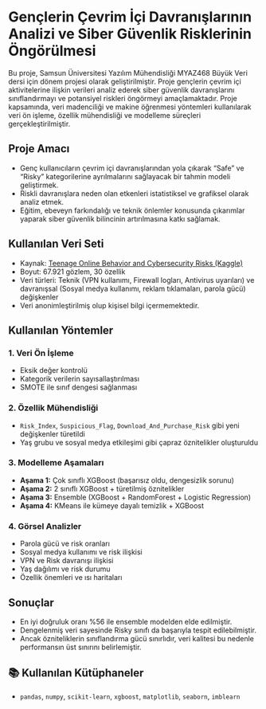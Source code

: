 # Gençlerin Çevrim İçi Davranışlarının Analizi ve Siber Güvenlik Risklerinin Öngörülmesi

Bu proje, Samsun Üniversitesi Yazılım Mühendisliği MYAZ468 Büyük Veri dersi için dönem projesi olarak geliştirilmiştir. Proje gençlerin çevrim içi aktivitelerine ilişkin verileri analiz ederek siber güvenlik davranışlarını sınıflandırmayı ve potansiyel riskleri öngörmeyi amaçlamaktadır. Proje kapsamında, veri madenciliği ve makine öğrenmesi yöntemleri kullanılarak veri ön işleme, özellik mühendisliği ve modelleme süreçleri gerçekleştirilmiştir.

## Proje Amacı

- Genç kullanıcıların çevrim içi davranışlarından yola çıkarak “Safe” ve “Risky” kategorilerine ayrılmalarını sağlayacak bir tahmin modeli geliştirmek.
- Riskli davranışlara neden olan etkenleri istatistiksel ve grafiksel olarak analiz etmek.
- Eğitim, ebeveyn farkındalığı ve teknik önlemler konusunda çıkarımlar yaparak siber güvenlik bilincinin artırılmasına katkı sağlamak.

## Kullanılan Veri Seti

- Kaynak: [Teenage Online Behavior and Cybersecurity Risks (Kaggle)](https://www.kaggle.com/datasets/datasetengineer/teenage-online-behavior-and-cybersecurity-risks/data)
- Boyut: 67.921 gözlem, 30 özellik
- Veri türleri: Teknik (VPN kullanımı, Firewall logları, Antivirus uyarıları) ve davranışsal (Sosyal medya kullanımı, reklam tıklamaları, parola gücü) değişkenler
- Veri anonimleştirilmiş olup kişisel bilgi içermemektedir.

## Kullanılan Yöntemler

### 1. Veri Ön İşleme
- Eksik değer kontrolü
- Kategorik verilerin sayısallaştırılması
- SMOTE ile sınıf dengesi sağlanması

### 2. Özellik Mühendisliği
- `Risk_Index`, `Suspicious_Flag`, `Download_And_Purchase_Risk` gibi yeni değişkenler türetildi
- Yaş grubu ve sosyal medya etkileşimi gibi çapraz öznitelikler oluşturuldu

### 3. Modelleme Aşamaları
- **Aşama 1:** Çok sınıflı XGBoost (başarısız oldu, dengesizlik sorunu)
- **Aşama 2:** 2 sınıflı XGBoost + türetilmiş öznitelikler
- **Aşama 3:** Ensemble (XGBoost + RandomForest + Logistic Regression)
- **Aşama 4:** KMeans ile kümeye dayalı temizlik + XGBoost

### 4. Görsel Analizler
- Parola gücü ve risk oranları
- Sosyal medya kullanımı ve risk ilişkisi
- VPN ve Risk davranışı ilişkisi
- Yaş dağılımı ve risk durumu
- Özellik önemleri ve ısı haritaları

## Sonuçlar

- En iyi doğruluk oranı %56 ile ensemble modelden elde edilmiştir.
- Dengelenmiş veri sayesinde Risky sınıfı da başarıyla tespit edilebilmiştir.
- Ancak özniteliklerin sınıflandırma gücü sınırlıdır, veri kalitesi bu nedenle performansın üst sınırını belirlemiştir.

## 📚 Kullanılan Kütüphaneler

- `pandas`, `numpy`, `scikit-learn`, `xgboost`, `matplotlib`, `seaborn`, `imblearn`
